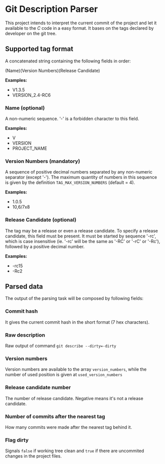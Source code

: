 # Git Description Parser
This project intends to interpret the current commit of the project and let it available to the *C* code in a easy format. It bases on the tags declared by developer on the git tree.

## Supported tag format
A concatenated string containing the following fields in order:

(Name)(Version Numbers)(Release Candidate)

**Examples:**
- V1.3.5
- VERSION_2.4-RC6

### Name (optional)
A non-numeric sequence.
'-' is a forbidden character to this field.

**Examples:**
- V
- VERSION
- PROJECT_NAME

### Version Numbers (mandatory)
A sequence of positive decimal numbers separated by any non-numeric separator (except '-').
The maximum quantity of numbers in this sequence is given by the definition `TAG_MAX_VERSION_NUMBERS` (default = 4).

**Examples:**
- 1.0.5
- 10,6/7x8

### Release Candidate (optional)
The tag may be a release or even a release candidate. To specify a release candidate, this field must be present.
It must be started by sequence '-rc', which is case insensitive (ie. '-rc' will be the same as '-RC' or '-rC' or '-Rc'), followed by a positive decimal number.

**Examples:**
- \-rc15
- \-Rc2

## Parsed data
The output of the parsing task will be composed by following fields:

### Commit hash
It gives the current commit hash in the short format (7 hex characters).

### Raw description
Raw output of command `git describe --dirty=-dirty`

### Version numbers
Version numbers are available to the array `version_numbers`, while the number of used position is given at `used_version_numbers`

### Release candidate number
The number of release candidate. Negative means it's not a release candidate.

### Number of commits after the nearest tag
How many commits were made after the nearest tag behind it.

### Flag dirty
Signals `false` if working tree clean and `true` if there are uncommited changes in the project files.
